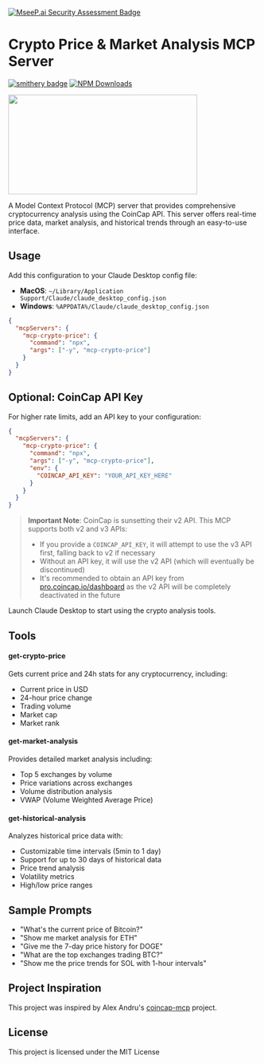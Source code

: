 [![MseeP.ai Security Assessment Badge](https://mseep.net/pr/truss44-mcp-crypto-price-badge.png)](https://mseep.ai/app/truss44-mcp-crypto-price)

# Crypto Price & Market Analysis MCP Server
[![smithery badge](https://smithery.ai/badge/@truss44/mcp-crypto-price)](https://smithery.ai/server/@truss44/mcp-crypto-price) [![NPM Downloads](https://img.shields.io/npm/d18m/mcp-crypto-price)](https://www.npmjs.com/package/mcp-crypto-price)

<a href="https://glama.ai/mcp/servers/jpqoejojnc">
  <img width="380" height="200" src="https://glama.ai/mcp/servers/jpqoejojnc/badge" />
</a>

A Model Context Protocol (MCP) server that provides comprehensive cryptocurrency analysis using the CoinCap API. This server offers real-time price data, market analysis, and historical trends through an easy-to-use interface.

## Usage

Add this configuration to your Claude Desktop config file:

- **MacOS**: `~/Library/Application Support/Claude/claude_desktop_config.json`
- **Windows**: `%APPDATA%/Claude/claude_desktop_config.json`

```json
{
  "mcpServers": {
    "mcp-crypto-price": {
      "command": "npx",
      "args": ["-y", "mcp-crypto-price"]
    }
  }
}
```

## Optional: CoinCap API Key

For higher rate limits, add an API key to your configuration:

```json
{
  "mcpServers": {
    "mcp-crypto-price": {
      "command": "npx",
      "args": ["-y", "mcp-crypto-price"],
      "env": {
        "COINCAP_API_KEY": "YOUR_API_KEY_HERE"
      }
    }
  }
}
```

> **Important Note**: CoinCap is sunsetting their v2 API. This MCP supports both v2 and v3 APIs:
> - If you provide a `COINCAP_API_KEY`, it will attempt to use the v3 API first, falling back to v2 if necessary
> - Without an API key, it will use the v2 API (which will eventually be discontinued)
> - It's recommended to obtain an API key from [pro.coincap.io/dashboard](https://pro.coincap.io/dashboard) as the v2 API will be completely deactivated in the future

Launch Claude Desktop to start using the crypto analysis tools.

## Tools

#### get-crypto-price

Gets current price and 24h stats for any cryptocurrency, including:
- Current price in USD
- 24-hour price change
- Trading volume
- Market cap
- Market rank

#### get-market-analysis

Provides detailed market analysis including:
- Top 5 exchanges by volume
- Price variations across exchanges
- Volume distribution analysis
- VWAP (Volume Weighted Average Price)

#### get-historical-analysis

Analyzes historical price data with:
- Customizable time intervals (5min to 1 day)
- Support for up to 30 days of historical data
- Price trend analysis
- Volatility metrics
- High/low price ranges

## Sample Prompts

- "What's the current price of Bitcoin?"
- "Show me market analysis for ETH"
- "Give me the 7-day price history for DOGE"
- "What are the top exchanges trading BTC?"
- "Show me the price trends for SOL with 1-hour intervals"

## Project Inspiration

This project was inspired by Alex Andru's [coincap-mcp](https://github.com/QuantGeekDev/coincap-mcp) project.

## License

This project is licensed under the MIT License
